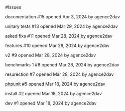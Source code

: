 #Issues

documentation
#15 opened Apr 3, 2024 by agence2dav 

unitary tests
#13 opened Mar 29, 2024 by agence2dav

asked fixs
#11 opened Mar 28, 2024 by agence2dav

features
#10 opened Mar 28, 2024 by agence2dav

v2
#9 opened Mar 28, 2024 by agence2dav

benchmarks 1
#8 opened Mar 28, 2024 by agence2dav

resurection
#7 opened Mar 28, 2024 by agence2dav

phpunit
#5 opened Mar 18, 2024 by agence2dav

install
#2 opened Mar 18, 2024 by agence2dav

dev
#1 opened Mar 18, 2024 by agence2dav 


